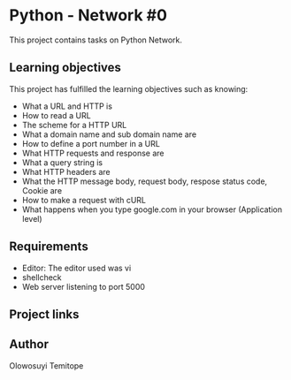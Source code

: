 # Python - Network #0 
This project contains tasks on Python Network.

## Learning objectives
This project has fulfilled the learning objectives such as knowing:
* What a URL and HTTP is
* How to read a URL
* The scheme for a HTTP URL
* What a domain name and sub domain name are
* How to define a port number in a URL
* What HTTP requests and response are
* What a query string is
* What HTTP headers are
* What the HTTP message body, request body, respose status code, Cookie are
* How to make a request with cURL
* What happens when you type google.com in your browser (Application level)
## Requirements
* Editor: The editor used was vi
* shellcheck
* Web server listening to port 5000
## Project links
## Author
Olowosuyi Temitope
